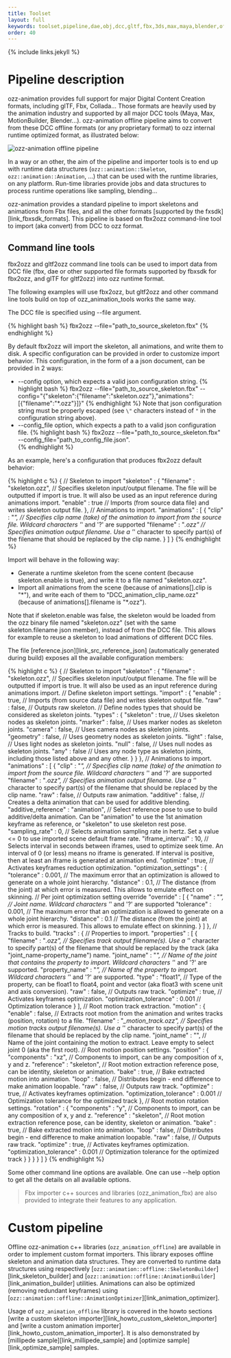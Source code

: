 ```yaml
---
title: Toolset
layout: full
keywords: toolset,pipeline,dae,obj,dcc,gltf,fbx,3ds,max,maya,blender,offline,load,import,build,convert,optimize,export,import
order: 40
---
```


{% include links.jekyll %}

Pipeline description
====================

ozz-animation provides full support for major Digital Content Creation formats, including glTF, Fbx, Collada... Those formats are heavily used by the animation industry and supported by all major DCC tools (Maya, Max, MotionBuilder, Blender...). ozz-animation offline pipeline aims to convert from these DCC offline formats (or any proprietary format) to ozz internal runtime optimized format, as illustrated below:

<img src="{{site.baseurl}}/images/documentation/pipeline.svg" alt="ozz-animation offline pipeline" class="w3-image">

In a way or an other, the aim of the pipeline and importer tools is to end up with runtime data structures (`ozz::animation::Skeleton`, `ozz::animation::Animation`, ...) that can be used with the runtime libraries, on any platform. Run-time libraries provide jobs and data structures to process runtime operations like sampling, blending...

ozz-animation provides a standard pipeline to import skeletons and animations from Fbx files, and all the other formats [supported by the fxsdk][link_fbxsdk_formats]. This pipeline is based on fbx2ozz command-line tool to import (aka convert) from DCC to ozz format.

Command line tools
------------------

fbx2ozz and gltf2ozz command line tools can be used to import data from DCC file (fbx, dae or other supported file formats supported by fbxsdk for fbx2ozz, and glTF for gltf2ozz) into ozz runtime format.

The following examples will use fbx2ozz, but gltf2ozz and other command line tools build on top of ozz_animation_tools works the same way.

The DCC file is specified using \-\-file argument.

{% highlight bash %}
fbx2ozz --file="path_to_source_skeleton.fbx" 
{% endhighlight %}

By default fbx2ozz will import the skeleton, all animations, and write them to disk. A specific configuration can be provided in order to customize import behavior. This configuration, in the form of a a json document, can be provided in 2 ways:
- \-\-config option, which expects a valid json configuration string.
{% highlight bash %}
fbx2ozz --file="path_to_source_skeleton.fbx" --config="{\"skeleton\":{\"filename\":\"skeleton.ozz\"},\"animations\":[{\"filename\":\"*.ozz\"}]}"
{% endhighlight %}
Note that json configuration string must be properly escaped (see `\"` characters instead of `"` in the configuration string above).
- \-\-config_file option, which expects a path to a valid json configuration file.
{% highlight bash %}
fbx2ozz --file="path_to_source_skeleton.fbx" --config_file="path_to_config_file.json".  
{% endhighlight %}

As an example, here's a configuration that produces fbx2ozz default behavior:

{% highlight c %}
{
  //  Skeleton to import
  "skeleton" : 
  {
    "filename" : "skeleton.ozz", //  Specifies skeleton input/output filename. The file will be outputted if import is true. It will also be used as an input reference during animations import.
    "enable" : true //  Imports (from source data file) and writes skeleton output file.
  },
  //  Animations to import.
  "animations" : 
  [
    {
      "clip" : "*", //  Specifies clip name (take) of the animation to import from the source file. Wildcard characters '*' and '?' are supported
      "filename" : "*.ozz" //  Specifies animation output filename. Use a '*' character to specify part(s) of the filename that should be replaced by the clip name.
    }
  ]
}
{% endhighlight %}

Import will behave in the following way:
- Generate a runtime skeleton from the scene content (because skeleton.enable is true), and write it to a file named \"skeleton.ozz\".
- Import all animations from the scene (because of animations[].clip is \"\*\"), and write each of them to \"DCC_animation_clip_name.ozz\" (because of animations[].filename is \"\*.ozz\").

Note that if skeleton.enable was false, the skeleton would be loaded from the ozz binary file named \"skeleton.ozz\" (set with the same skeleton.filename json member), instead of from the DCC file. This allows for example to reuse a skeleton to load animations of different DCC files.

The file [reference.json][link_src_reference_json] (automatically generated during build) exposes all the available configuration members:

{% highlight c %}
{
  //  Skeleton to import
  "skeleton" : 
  {
    "filename" : "skeleton.ozz", //  Specifies skeleton input/output filename. The file will be outputted if import is true. It will also be used as an input reference during animations import.
    //  Define skeleton import settings.
    "import" : 
    {
      "enable" : true, //  Imports (from source data file) and writes skeleton output file.
      "raw" : false, //  Outputs raw skeleton.
      //  Define nodes types that should be considered as skeleton joints.
      "types" : 
      {
        "skeleton" : true, //  Uses skeleton nodes as skeleton joints.
        "marker" : false, //  Uses marker nodes as skeleton joints.
        "camera" : false, //  Uses camera nodes as skeleton joints.
        "geometry" : false, //  Uses geometry nodes as skeleton joints.
        "light" : false, //  Uses light nodes as skeleton joints.
        "null" : false, //  Uses null nodes as skeleton joints.
        "any" : false //  Uses any node type as skeleton joints, including those listed above and any other.
      }
    }
  },
  //  Animations to import.
  "animations" : 
  [
    {
      "clip" : "*", //  Specifies clip name (take) of the animation to import from the source file. Wildcard characters '*' and '?' are supported
      "filename" : "*.ozz", //  Specifies animation output filename. Use a '*' character to specify part(s) of the filename that should be replaced by the clip name.
      "raw" : false, //  Outputs raw animation.
      "additive" : false, //  Creates a delta animation that can be used for additive blending.
      "additive_reference" : "animation", //  Select reference pose to use to build additive/delta animation. Can be "animation" to use the 1st animation keyframe as reference, or "skeleton" to use skeleton rest pose.
      "sampling_rate" : 0, //  Selects animation sampling rate in hertz. Set a value <= 0 to use imported scene default frame rate.
      "iframe_interval" : 10, //  Selects interval in seconds between iframes, used to optimize seek time. An interval of 0 (or less) means no iframe is generated. If interval is positive, then at least an iframe is generated at animation end.
      "optimize" : true, //  Activates keyframes reduction optimization.
      "optimization_settings" : 
      {
        "tolerance" : 0.001, //  The maximum error that an optimization is allowed to generate on a whole joint hierarchy.
        "distance" : 0.1, //  The distance (from the joint) at which error is measured. This allows to emulate effect on skinning.
        //  Per joint optimization setting override
        "override" : 
        [
          {
            "name" : "*", //  Joint name. Wildcard characters '*' and '?' are supported
            "tolerance" : 0.001, //  The maximum error that an optimization is allowed to generate on a whole joint hierarchy.
            "distance" : 0.1 //  The distance (from the joint) at which error is measured. This allows to emulate effect on skinning.
          }
        ]
      },
      //  Tracks to build.
      "tracks" : 
      {
        //  Properties to import.
        "properties" : 
        [
          {
            "filename" : "*.ozz", //  Specifies track output filename(s). Use a '*' character to specify part(s) of the filename that should be replaced by the track (aka "joint_name-property_name") name.
            "joint_name" : "*", //  Name of the joint that contains the property to import. Wildcard characters '*' and '?' are supported.
            "property_name" : "*", //  Name of the property to import. Wildcard characters '*' and '?' are supported.
            "type" : "float1", //  Type of the property, can be float1 to float4, point and vector (aka float3 with scene unit and axis conversion).
            "raw" : false, //  Outputs raw track.
            "optimize" : true, //  Activates keyframes optimization.
            "optimization_tolerance" : 0.001 //  Optimization tolerance
          }
        ],
        //  Root motion track extraction.
        "motion" : 
        {
          "enable" : false, //  Extracts root motion from the animation and writes tracks (position, rotation) to a file.
          "filename" : "*_motion_track.ozz", //  Specifies motion tracks output filename(s). Use a '*' character to specify part(s) of the filename that should be replaced by the clip name.
          "joint_name" : "", //  Name of the joint containing the motion to extract. Leave empty to select joint 0 (aka the first root).
          //  Root motion position settings.
          "position" : 
          {
            "components" : "xz", //  Components to import, can be any composition of x, y and z.
            "reference" : "skeleton", //  Root motion extraction reference pose, can be identity, skeleton or animation.
            "bake" : true, //  Bake extracted motion into animation.
            "loop" : false, //  Distributes begin - end difference to make animation loopable.
            "raw" : false, //  Outputs raw track.
            "optimize" : true, //  Activates keyframes optimization.
            "optimization_tolerance" : 0.001 //  Optimization tolerance for the optimized track
          },
          //  Root motion rotation settings.
          "rotation" : 
          {
            "components" : "y", //  Components to import, can be any composition of x, y and z.
            "reference" : "skeleton", //  Root motion extraction reference pose, can be identity, skeleton or animation.
            "bake" : true, //  Bake extracted motion into animation.
            "loop" : false, //  Distributes begin - end difference to make animation loopable.
            "raw" : false, //  Outputs raw track.
            "optimize" : true, //  Activates keyframes optimization.
            "optimization_tolerance" : 0.001 //  Optimization tolerance for the optimized track
          }
        }
      }
    }
  ]
}
{% endhighlight %}

Some other command line options are available. One can use \-\-help option to get all the details on all available options.

> Fbx importer c++ sources and libraries (ozz_animation_fbx) are also provided to integrate their features to any application.

Custom pipeline
===============

Offline ozz-animation c++ libraries (`ozz_animation_offline`) are available in order to implement custom format importers. This library exposes offline skeleton and animation data structures. They are converted to runtime data structures using respectively [`ozz::animation::offline::SkeletonBuilder`][link_skeleton_builder] and [`ozz::animation::offline::AnimationBuilder`][link_animation_builder] utilities. Animations can also be optimized (removing redundant keyframes) using [`ozz::animation::offline::AnimationOptimizer`][link_animation_optimizer].

Usage of `ozz_animation_offline` library is covered in the howto sections [write a custom skeleton importer][link_howto_custom_skeleton_importer] and [write a custom animation importer][link_howto_custom_animation_importer]. It is also demonstrated by [millipede sample][link_millipede_sample] and [optimize sample][link_optimize_sample] samples.
